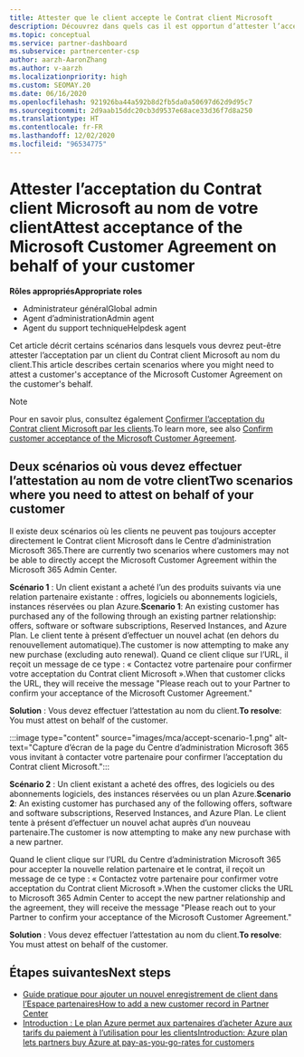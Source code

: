 ```yaml
---
title: Attester que le client accepte le Contrat client Microsoft
description: Découvrez dans quels cas il est opportun d’attester l’acceptation du Contrat client Microsoft au nom de votre client.
ms.topic: conceptual
ms.service: partner-dashboard
ms.subservice: partnercenter-csp
author: aarzh-AaronZhang
ms.author: v-aarzh
ms.localizationpriority: high
ms.custom: SEOMAY.20
ms.date: 06/16/2020
ms.openlocfilehash: 921926ba44a592b8d2fb5da0a50697d62d9d95c7
ms.sourcegitcommit: 2d9aab15ddc20cb3d9537e68ace33d36f7d8a250
ms.translationtype: HT
ms.contentlocale: fr-FR
ms.lasthandoff: 12/02/2020
ms.locfileid: "96534775"
---
```

# <a name="attest-acceptance-of-the-microsoft-customer-agreement-on-behalf-of-your-customer"></a><span data-ttu-id="6fc7d-103">Attester l’acceptation du Contrat client Microsoft au nom de votre client</span><span class="sxs-lookup"><span data-stu-id="6fc7d-103">Attest acceptance of the Microsoft Customer Agreement on behalf of your customer</span></span>


<span data-ttu-id="6fc7d-104">**Rôles appropriés**</span><span class="sxs-lookup"><span data-stu-id="6fc7d-104">**Appropriate roles**</span></span>

- <span data-ttu-id="6fc7d-105">Administrateur général</span><span class="sxs-lookup"><span data-stu-id="6fc7d-105">Global admin</span></span>
- <span data-ttu-id="6fc7d-106">Agent d’administration</span><span class="sxs-lookup"><span data-stu-id="6fc7d-106">Admin agent</span></span>
- <span data-ttu-id="6fc7d-107">Agent du support technique</span><span class="sxs-lookup"><span data-stu-id="6fc7d-107">Helpdesk agent</span></span>

<span data-ttu-id="6fc7d-108">Cet article décrit certains scénarios dans lesquels vous devrez peut-être attester l’acceptation par un client du Contrat client Microsoft au nom du client.</span><span class="sxs-lookup"><span data-stu-id="6fc7d-108">This article describes certain scenarios where you might need to attest a customer's acceptance of the Microsoft Customer Agreement on the customer's behalf.</span></span>

>[!NOTE]
><span data-ttu-id="6fc7d-109">Pour en savoir plus, consultez également [Confirmer l’acceptation du Contrat client Microsoft par les clients](confirm-customer-agreement.md).</span><span class="sxs-lookup"><span data-stu-id="6fc7d-109">To learn more, see also [Confirm customer acceptance of the Microsoft Customer Agreement](confirm-customer-agreement.md).</span></span>

## <a name="two-scenarios-where-you-need-to-attest-on-behalf-of-your-customer"></a><span data-ttu-id="6fc7d-110">Deux scénarios où vous devez effectuer l’attestation au nom de votre client</span><span class="sxs-lookup"><span data-stu-id="6fc7d-110">Two scenarios where you need to attest on behalf of your customer</span></span>

<span data-ttu-id="6fc7d-111">Il existe deux scénarios où les clients ne peuvent pas toujours accepter directement le Contrat client Microsoft dans le Centre d’administration Microsoft 365.</span><span class="sxs-lookup"><span data-stu-id="6fc7d-111">There are currently two scenarios where customers may not be able to directly accept the Microsoft Customer Agreement within the Microsoft 365 Admin Center.</span></span>

<span data-ttu-id="6fc7d-112">**Scénario 1** : Un client existant a acheté l’un des produits suivants via une relation partenaire existante : offres, logiciels ou abonnements logiciels, instances réservées ou plan Azure.</span><span class="sxs-lookup"><span data-stu-id="6fc7d-112">**Scenario 1**: An existing customer has purchased any of the following through an existing partner relationship: offers, software or software subscriptions, Reserved Instances, and Azure Plan.</span></span> <span data-ttu-id="6fc7d-113">Le client tente à présent d’effectuer un nouvel achat (en dehors du renouvellement automatique).</span><span class="sxs-lookup"><span data-stu-id="6fc7d-113">The customer is now attempting to make any new purchase (excluding auto renewal).</span></span> <span data-ttu-id="6fc7d-114">Quand ce client clique sur l’URL, il reçoit un message de ce type : « Contactez votre partenaire pour confirmer votre acceptation du Contrat client Microsoft ».</span><span class="sxs-lookup"><span data-stu-id="6fc7d-114">When that customer clicks the URL, they will receive the message "Please reach out to your Partner to confirm your acceptance of the Microsoft Customer Agreement."</span></span>  

<span data-ttu-id="6fc7d-115">**Solution** : Vous devez effectuer l’attestation au nom du client.</span><span class="sxs-lookup"><span data-stu-id="6fc7d-115">**To resolve**: You must attest on behalf of the customer.</span></span>

:::image type="content" source="images/mca/accept-scenario-1.png" alt-text="Capture d’écran de la page du Centre d’administration Microsoft 365 vous invitant à contacter votre partenaire pour confirmer l’acceptation du Contrat client Microsoft.":::

<span data-ttu-id="6fc7d-117">**Scénario 2** : Un client existant a acheté des offres, des logiciels ou des abonnements logiciels, des instances réservées ou un plan Azure.</span><span class="sxs-lookup"><span data-stu-id="6fc7d-117">**Scenario 2**: An existing customer has purchased any of the following offers, software and software subscriptions, Reserved Instances, and Azure Plan.</span></span> <span data-ttu-id="6fc7d-118">Le client tente à présent d’effectuer un nouvel achat auprès d’un nouveau partenaire.</span><span class="sxs-lookup"><span data-stu-id="6fc7d-118">The customer is now attempting to make any new purchase with a new partner.</span></span>

<span data-ttu-id="6fc7d-119">Quand le client clique sur l’URL du Centre d’administration Microsoft 365 pour accepter la nouvelle relation partenaire et le contrat, il reçoit un message de ce type : « Contactez votre partenaire pour confirmer votre acceptation du Contrat client Microsoft ».</span><span class="sxs-lookup"><span data-stu-id="6fc7d-119">When the customer clicks the URL to Microsoft 365 Admin Center to accept the new partner relationship and the agreement, they will receive the message "Please reach out to your Partner to confirm your acceptance of the Microsoft Customer Agreement."</span></span>  

<span data-ttu-id="6fc7d-120">**Solution** : Vous devez effectuer l’attestation au nom du client.</span><span class="sxs-lookup"><span data-stu-id="6fc7d-120">**To resolve**: You must attest on behalf of the customer.</span></span>  

## <a name="next-steps"></a><span data-ttu-id="6fc7d-121">Étapes suivantes</span><span class="sxs-lookup"><span data-stu-id="6fc7d-121">Next steps</span></span>

- [<span data-ttu-id="6fc7d-122">Guide pratique pour ajouter un nouvel enregistrement de client dans l’Espace partenaires</span><span class="sxs-lookup"><span data-stu-id="6fc7d-122">How to add a new customer record in Partner Center</span></span>](add-a-new-customer.md)
- [<span data-ttu-id="6fc7d-123">Introduction : Le plan Azure permet aux partenaires d’acheter Azure aux tarifs du paiement à l’utilisation pour les clients</span><span class="sxs-lookup"><span data-stu-id="6fc7d-123">Introduction: Azure plan lets partners buy Azure at pay-as-you-go-rates for customers</span></span>](azure-plan-lp.md)
